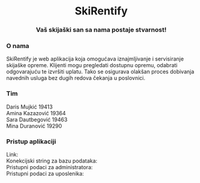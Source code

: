<h1 align="center">SkiRentify</h1>
<h3 align="center">Vaš skijaški san sa nama postaje stvarnost!</h3>

<h3 align="left">O nama</h3>
SkiRentify je web aplikacija koja omogućava iznajmljivanje i servisiranje skijaške opreme.
Klijenti mogu pregledati dostupnu opremu, odabrati odgovarajuću te izvršiti uplatu. Tako se
osigurava olakšan proces dobivanja navednih usluga bez dugih redova čekanja u poslovnici.

<h3 align="left">Tim</h3>
Daris Mujkić 19413<br />
Amina Kazazović 19364<br />
Sara Dautbegović 19463<br />
Mina Duranović 19290<br />

<h3 align="left">Pristup aplikaciji</h3>
Link: <br />
Konekcijski string za bazu podataka:<br />
Pristupni podaci za administratora: <br />
Pristupni podaci za uposlenika:<br />


